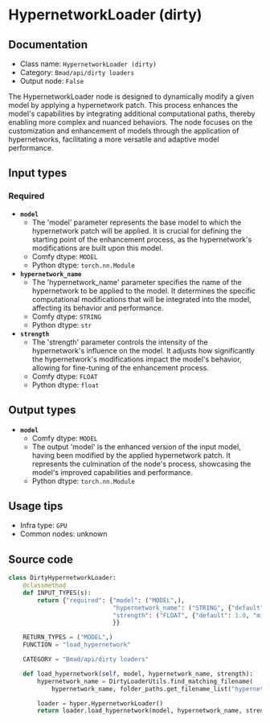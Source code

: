 # HypernetworkLoader (dirty)
## Documentation
- Class name: `HypernetworkLoader (dirty)`
- Category: `Bmad/api/dirty loaders`
- Output node: `False`

The HypernetworkLoader node is designed to dynamically modify a given model by applying a hypernetwork patch. This process enhances the model's capabilities by integrating additional computational paths, thereby enabling more complex and nuanced behaviors. The node focuses on the customization and enhancement of models through the application of hypernetworks, facilitating a more versatile and adaptive model performance.
## Input types
### Required
- **`model`**
    - The 'model' parameter represents the base model to which the hypernetwork patch will be applied. It is crucial for defining the starting point of the enhancement process, as the hypernetwork's modifications are built upon this model.
    - Comfy dtype: `MODEL`
    - Python dtype: `torch.nn.Module`
- **`hypernetwork_name`**
    - The 'hypernetwork_name' parameter specifies the name of the hypernetwork to be applied to the model. It determines the specific computational modifications that will be integrated into the model, affecting its behavior and performance.
    - Comfy dtype: `STRING`
    - Python dtype: `str`
- **`strength`**
    - The 'strength' parameter controls the intensity of the hypernetwork's influence on the model. It adjusts how significantly the hypernetwork's modifications impact the model's behavior, allowing for fine-tuning of the enhancement process.
    - Comfy dtype: `FLOAT`
    - Python dtype: `float`
## Output types
- **`model`**
    - Comfy dtype: `MODEL`
    - The output 'model' is the enhanced version of the input model, having been modified by the applied hypernetwork patch. It represents the culmination of the node's process, showcasing the model's improved capabilities and performance.
    - Python dtype: `torch.nn.Module`
## Usage tips
- Infra type: `GPU`
- Common nodes: unknown


## Source code
```python
class DirtyHypernetworkLoader:
    @classmethod
    def INPUT_TYPES(s):
        return {"required": {"model": ("MODEL",),
                             "hypernetwork_name": ("STRING", {"default": ""}),
                             "strength": ("FLOAT", {"default": 1.0, "min": -10.0, "max": 10.0, "step": 0.01}),
                             }}

    RETURN_TYPES = ("MODEL",)
    FUNCTION = "load_hypernetwork"

    CATEGORY = "Bmad/api/dirty loaders"

    def load_hypernetwork(self, model, hypernetwork_name, strength):
        hypernetwork_name = DirtyLoaderUtils.find_matching_filename(
            hypernetwork_name, folder_paths.get_filename_list("hypernetworks"))

        loader = hyper.HypernetworkLoader()
        return loader.load_hypernetwork(model, hypernetwork_name, strength)

```
